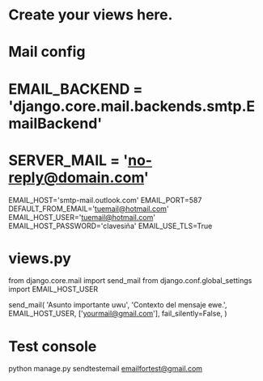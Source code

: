 # Create your views here.

# Mail config
# EMAIL_BACKEND = 'django.core.mail.backends.smtp.EmailBackend'
# SERVER_MAIL = 'no-reply@domain.com'
EMAIL_HOST='smtp-mail.outlook.com'
EMAIL_PORT=587
DEFAULT_FROM_EMAIL='tuemail@hotmail.com'
EMAIL_HOST_USER='tuemail@hotmail.com'
EMAIL_HOST_PASSWORD='clavesiña'
EMAIL_USE_TLS=True

# views.py

from django.core.mail import send_mail
from django.conf.global_settings import EMAIL_HOST_USER

send_mail(
    'Asunto importante uwu',
    'Contexto del mensaje ewe.',
    EMAIL_HOST_USER,
    ['yourmail@gmail.com'],
    fail_silently=False,
    )

# Test console

python manage.py sendtestemail emailfortest@gmail.com